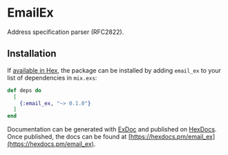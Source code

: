 # EmailEx

Address specification parser (RFC2822).

## Installation

If [available in Hex](https://hex.pm/docs/publish), the package can be installed
by adding `email_ex` to your list of dependencies in `mix.exs`:

```elixir
def deps do
  [
    {:email_ex, "~> 0.1.0"}
  ]
end
```

Documentation can be generated with [ExDoc](https://github.com/elixir-lang/ex_doc)
and published on [HexDocs](https://hexdocs.pm). Once published, the docs can
be found at [https://hexdocs.pm/email_ex](https://hexdocs.pm/email_ex).
